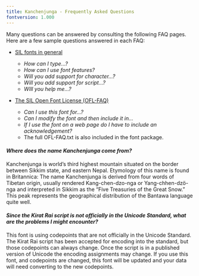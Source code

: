 ```yaml
---
title: Kanchenjunga - Frequently Asked Questions
fontversion: 1.000
---
```


Many questions can be answered by consulting the following FAQ pages. Here are a few sample questions answered in each FAQ:

- [SIL fonts in general](http://software.sil.org/fonts/faq)
    - *How can I type...?*
    - *How can I use font features?*
    - *Will you add support for character...?*
    - *Will you add support for script...?*
    - *WIll you help me...?*

- [The SIL Open Font License (OFL-FAQ)](https://scripts.sil.org/OFL-FAQ_web)
    - *Can I use this font for...?*
    - *Can I modify the font and then include it in...*
    - *If I use the font on a web page do I have to include an acknowledgement?*
    - The full OFL-FAQ.txt is also included in the font package.


#### *Where does the name Kanchenjunga come from?*

Kanchenjunga is world’s third highest mountain situated on the border between Sikkim state, and eastern Nepal. Etymology of this name is found in Britannica: The name Kanchenjunga is derived from four words of Tibetan origin, usually rendered Kang-chen-dzo-nga or Yang-chhen-dzö-nga and interpreted in Sikkim as the “Five Treasuries of the Great Snow.” This peak represents the geographical distribution of the Bantawa language quite well.

#### *Since the Kirat Rai script is not officially in the Unicode Standard, what are the problems I might encounter?*

This font is using codepoints that are not officially in the Unicode Standard. The Kirat Rai script has been accepted for encoding into the standard, but those codepoints can always change. Once the script is in a published version of Unicode the encoding assignments may change. If you use this font, and codepoints are changed, this font will be updated and your data will need converting to the new codepoints.

